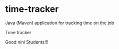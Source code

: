 # time-tracker
Java (Maven) application for tracking time on the job

Time tracker

Good nini Students!!!
